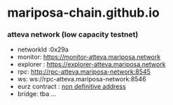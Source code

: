 # mariposa-chain.github.io


### atteva network (low capacity testnet)
* networkId :0x29a 
* monitor: https://monitor-atteva.mariposa.network
* explorer : https://explorer-atteva.mariposa.network
* rpc: http://rpc-atteva.mariposa-network:8545
* ws: ws://rpc-atteva.mariposa-network:8546
* eurz contract : [non definitive address](https://explorer-atteva.mariposa.network/address/0xCC4ca0Fb34eaE6212B6877A1F6f0471960007b05)
* bridge: tba ...
